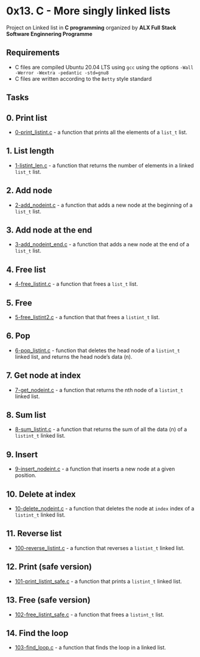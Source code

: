 # 0x13. C - More singly linked lists

Project on Linked list in **C programming** organized by **ALX Full Stack Software Enginnering Programme**
## Requirements
* C files are compiled Ubuntu 20.04 LTS using `gcc` using the options `-Wall -Werror -Wextra -pedantic -std=gnu8`
* C files are written according to the `Betty` style standard

## Tasks
## 0. Print list
- [0-print_listint.c](https://github.com/larsody/alx-low_level_programming/blob/master/0x13-more_singly_linked_lists/0-print_listint.c) -  a function that prints all the elements of a `list_t` list. 

## 1. List length
- [1-listint_len.c](https://github.com/larsody/alx-low_level_programming/blob/master/0x13-more_singly_linked_lists/1-listint_len.c) - a function that returns the number of elements in a linked `list_t` list.

## 2. Add node
- [2-add_nodeint.c](https://github.com/larsody/alx-low_level_programming/blob/master/0x13-more_singly_linked_lists/2-add_nodeint.c) -  a function that adds a new node at the beginning of a `list_t` list.

## 3. Add node at the end
- [3-add_nodeint_end.c](https://github.com/larsody/alx-low_level_programming/blob/master/0x13-more_singly_linked_lists/3-add_nodeint_end.c) - a function that adds a new node at the end of a `list_t` list.

## 4. Free list
- [4-free_listint.c](https://github.com/larsody/alx-low_level_programming/blob/master/0x13-more_singly_linked_lists/4-free_listint.c) - a function that frees a `list_t` list.

## 5. Free 
- [5-free_listint2.c](https://github.com/larsody/alx-low_level_programming/blob/master/0x13-more_singly_linked_lists/5-free_listint2.c) - a function that  that frees a `listint_t` list.

## 6. Pop
- [6-pop_listint.c](https://github.com/larsody/alx-low_level_programming/blob/master/0x13-more_singly_linked_lists/6-pop_listint.c) - function that deletes the head node of a `listint_t` linked list, and returns the head node’s data (n). 

## 7. Get node at index
- [7-get_nodeint.c](https://github.com/larsody/alx-low_level_programming/blob/master/0x13-more_singly_linked_lists/7-get_nodeint.c) -  a function that returns the nth node of a `listint_t` linked list.

## 8. Sum list
- [8-sum_listint.c](https://github.com/larsody/alx-low_level_programming/blob/master/0x13-more_singly_linked_lists/8-sum_listint.c) -  a function that returns the sum of all the data (n) of a `listint_t` linked list.

## 9. Insert
- [9-insert_nodeint.c](https://github.com/larsody/alx-low_level_programming/blob/master/0x13-more_singly_linked_lists/9-insert_nodeint.c) - a function that inserts a new node at a given position.

## 10. Delete at index
- [10-delete_nodeint.c](https://github.com/larsody/alx-low_level_programming/blob/master/0x13-more_singly_linked_lists/10-delete_nodeint.c) - a function that deletes the node at `index` index of a `listint_t` linked list.

## 11. Reverse list
- [100-reverse_listint.c](https://github.com/larsody/alx-low_level_programming/blob/master/0x13-more_singly_linked_lists/100-reverse_listint.c) -  a function that reverses a `listint_t` linked list.

## 12. Print (safe version)
- [101-print_listint_safe.c](https://github.com/larsody/alx-low_level_programming/blob/master/0x13-more_singly_linked_lists/101-print_listint_safe.c) - a function that prints a `listint_t` linked list.

## 13. Free (safe version)
- [102-free_listint_safe.c](https://github.com/larsody/alx-low_level_programming/blob/master/0x13-more_singly_linked_lists/102-free_listint_safe.c) - a function that frees a `listint_t` list.

## 14. Find the loop
- [103-find_loop.c](https://github.com/larsody/alx-low_level_programming/blob/master/0x13-more_singly_linked_lists/103-find_loop.c) -  a function that finds the loop in a linked list.
